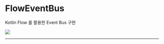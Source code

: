 # FlowEventBus
Kotlin Flow 를 활용한 Event Bus 구현

[![](https://jitpack.io/v/dsoft2010/FlowEventBus.svg)](https://jitpack.io/#dsoft2010/FlowEventBus)

---
